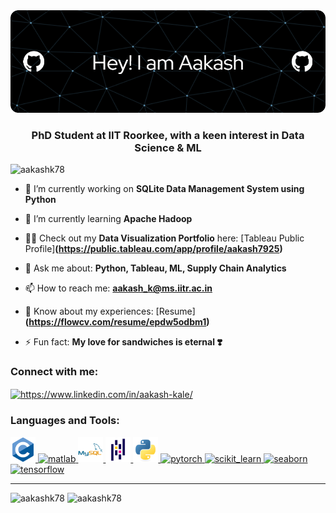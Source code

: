 <img src = "https://github.com/aakashk78/aakashk78/blob/main/github-header-image.png" alt = "Header Image" />

<h3 align="center">PhD Student at IIT Roorkee, with a keen interest in Data Science & ML</h3>

<p align="left"> <img src="https://komarev.com/ghpvc/?username=aakashk78&label=Profile%20views&color=0e75b6&style=flat" alt="aakashk78" /> </p>

- 🔭 I’m currently working on **SQLite Data Management System using Python**

- 🌱 I’m currently learning **Apache Hadoop**

- 👨‍💻 Check out my **Data Visualization Portfolio** here: [Tableau Public Profile]**(https://public.tableau.com/app/profile/aakash7925)**

- 💬 Ask me about:  **Python, Tableau, ML, Supply Chain Analytics**

- 📫 How to reach me:  **aakash_k@ms.iitr.ac.in**

- 📄 Know about my experiences:  [Resume]**(https://flowcv.com/resume/epdw5odbm1)**

- ⚡ Fun fact:  **My love for sandwiches is eternal ❣️**

<h3 align="left">Connect with me:</h3>
<p align="left">
<a href="https://linkedin.com/in/aakash-kale/" target="blank"><img align="center" src="https://raw.githubusercontent.com/rahuldkjain/github-profile-readme-generator/master/src/images/icons/Social/linked-in-alt.svg" alt="https://www.linkedin.com/in/aakash-kale/" height="30" width="40" /></a>
</p>

<h3 align="left">Languages and Tools:</h3>
<p align="left"> <a href="https://www.cprogramming.com/" target="_blank" rel="noreferrer"> <img src="https://raw.githubusercontent.com/devicons/devicon/master/icons/c/c-original.svg" alt="c" width="40" height="40"/> </a> <a href="https://www.mathworks.com/" target="_blank" rel="noreferrer"> <img src="https://upload.wikimedia.org/wikipedia/commons/2/21/Matlab_Logo.png" alt="matlab" width="40" height="40"/> </a> <a href="https://www.mysql.com/" target="_blank" rel="noreferrer"> <img src="https://raw.githubusercontent.com/devicons/devicon/master/icons/mysql/mysql-original-wordmark.svg" alt="mysql" width="40" height="40"/> </a> <a href="https://pandas.pydata.org/" target="_blank" rel="noreferrer"> <img src="https://raw.githubusercontent.com/devicons/devicon/2ae2a900d2f041da66e950e4d48052658d850630/icons/pandas/pandas-original.svg" alt="pandas" width="40" height="40"/> </a> <a href="https://www.python.org" target="_blank" rel="noreferrer"> <img src="https://raw.githubusercontent.com/devicons/devicon/master/icons/python/python-original.svg" alt="python" width="40" height="40"/> </a> <a href="https://pytorch.org/" target="_blank" rel="noreferrer"> <img src="https://www.vectorlogo.zone/logos/pytorch/pytorch-icon.svg" alt="pytorch" width="40" height="40"/> </a> <a href="https://scikit-learn.org/" target="_blank" rel="noreferrer"> <img src="https://upload.wikimedia.org/wikipedia/commons/0/05/Scikit_learn_logo_small.svg" alt="scikit_learn" width="40" height="40"/> </a> <a href="https://seaborn.pydata.org/" target="_blank" rel="noreferrer"> <img src="https://seaborn.pydata.org/_images/logo-mark-lightbg.svg" alt="seaborn" width="40" height="40"/> </a> <a href="https://www.tensorflow.org" target="_blank" rel="noreferrer"> <img src="https://www.vectorlogo.zone/logos/tensorflow/tensorflow-icon.svg" alt="tensorflow" width="40" height="40"/> </a> </p>

<hr>

<p><img align="left" src="https://github-readme-stats.vercel.app/api/top-langs?username=aakashk78&show_icons=true&locale=en&layout=compact" alt="aakashk78" /></p>

<p>&nbsp;<img align="centre" src="https://github-readme-stats.vercel.app/api?username=aakashk78&show_icons=true&locale=en" alt="aakashk78" /></p>
